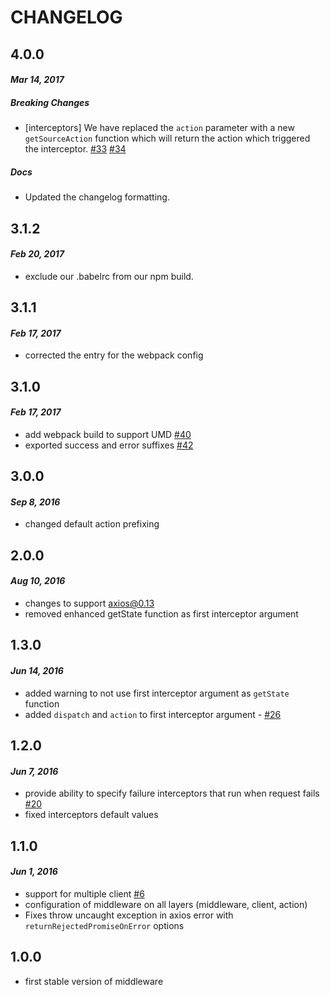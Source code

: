 # CHANGELOG

## 4.0.0
#### _Mar 14, 2017_

##### Breaking Changes
- [interceptors] We have replaced the `action` parameter with a new `getSourceAction` function which will return the action which triggered the interceptor. [#33](https://github.com/svrcekmichal/redux-axios-middleware/issues/33) [#34](https://github.com/svrcekmichal/redux-axios-middleware/issues/34)

##### Docs
- Updated the changelog formatting.

## 3.1.2
#### _Feb 20, 2017_

- exclude our .babelrc from our npm build.

## 3.1.1
#### _Feb 17, 2017_

- corrected the entry for the webpack config

## 3.1.0
#### _Feb 17, 2017_

- add webpack build to support UMD [#40](https://github.com/svrcekmichal/redux-axios-middleware/issues/40)
- exported success and error suffixes [#42](https://github.com/svrcekmichal/redux-axios-middleware/issues/42)

## 3.0.0
#### _Sep 8, 2016_

- changed default action prefixing

## 2.0.0
#### _Aug 10, 2016_

- changes to support axios@0.13
- removed enhanced getState function as first interceptor argument

## 1.3.0
#### _Jun 14, 2016_

- added warning to not use first interceptor argument as `getState` function
- added `dispatch` and `action` to first interceptor argument - [#26](https://github.com/svrcekmichal/redux-axios-middleware/pull/26)

## 1.2.0
#### _Jun 7, 2016_

- provide ability to specify failure interceptors that run when request fails [#20](https://github.com/svrcekmichal/redux-axios-middleware/issues/20)
- fixed interceptors default values

## 1.1.0
#### _Jun 1, 2016_

- support for multiple client [#6](https://github.com/svrcekmichal/redux-axios-middleware/issues/6)
- configuration of middleware on all layers (middleware, client, action) 
- Fixes throw uncaught exception in axios error with `returnRejectedPromiseOnError` options

## 1.0.0
- first stable version of middleware
